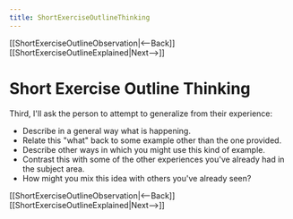 ```yaml
---
title: ShortExerciseOutlineThinking
---
```

[[ShortExerciseOutlineObservation|<--Back]] [[ShortExerciseOutlineExplained|Next-->]]

# Short Exercise Outline Thinking
Third, I'll ask the person to attempt to generalize from their experience:
* Describe in a general way what is happening.
* Relate this "what" back to some example other than the one provided.
* Describe other ways in which you might use this kind of example.
* Contrast this with some of the other experiences you've already had in the subject area.
* How might you mix this idea with others you've already seen?

[[ShortExerciseOutlineObservation|<--Back]] [[ShortExerciseOutlineExplained|Next-->]]